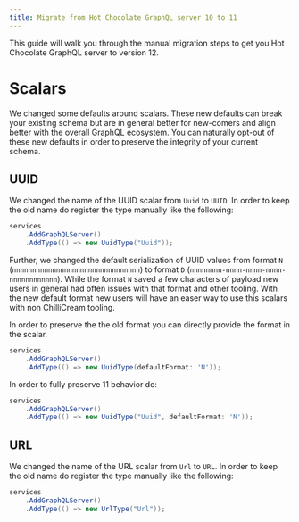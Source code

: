 ```yaml
---
title: Migrate from Hot Chocolate GraphQL server 10 to 11
---
```


This guide will walk you through the manual migration steps to get you Hot Chocolate GraphQL server to version 12.

# Scalars

We changed some defaults around scalars. These new defaults can break your existing schema but are in general better for new-comers and align better with the overall GraphQL ecosystem. You can naturally opt-out of these new defaults in order to preserve the integrity of your current schema.

## UUID

We changed the name of the UUID scalar from `Uuid` to `UUID`. In order to keep the old name do register the type manually like the following:

```csharp
services
    .AddGraphQLServer()
    .AddType(() => new UuidType("Uuid"));
```

Further, we changed the default serialization of UUID values from format `N` (`nnnnnnnnnnnnnnnnnnnnnnnnnnnnnnnn`) to format `D` (`nnnnnnnn-nnnn-nnnn-nnnn-nnnnnnnnnnnn`). While the format `N` saved a few characters of payload new users in general had often issues with that format and other tooling. With the new default format new users will have an easer way to use this scalars with non ChilliCream tooling.

In order to preserve the the old format you can directly provide the format in the scalar.

```csharp
services
    .AddGraphQLServer()
    .AddType(() => new UuidType(defaultFormat: 'N'));
```

In order to fully preserve 11 behavior do:

```csharp
services
    .AddGraphQLServer()
    .AddType(() => new UuidType("Uuid", defaultFormat: 'N'));
```

## URL

We changed the name of the URL scalar from `Url` to `URL`. In order to keep the old name do register the type manually like the following:

```csharp
services
    .AddGraphQLServer()
    .AddType(() => new UrlType("Url"));
```